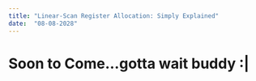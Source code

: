 ```yaml
---
title: "Linear‐Scan Register Allocation: Simply Explained"
date:  "08-08-2028"
---
```


# Soon to Come...gotta wait buddy :|


